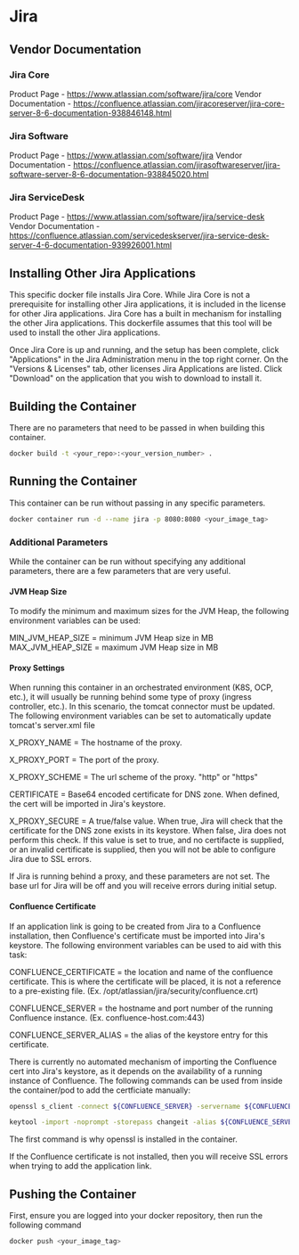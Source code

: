 # Jira

## Vendor Documentation

### Jira Core

Product Page - <https://www.atlassian.com/software/jira/core>
Vendor Documentation - <https://confluence.atlassian.com/jiracoreserver/jira-core-server-8-6-documentation-938846148.html>

### Jira Software

Product Page - <https://www.atlassian.com/software/jira>
Vendor Documentation - <https://confluence.atlassian.com/jirasoftwareserver/jira-software-server-8-6-documentation-938845020.html>

### Jira ServiceDesk

Product Page - <https://www.atlassian.com/software/jira/service-desk>
Vendor Documentation - <https://confluence.atlassian.com/servicedeskserver/jira-service-desk-server-4-6-documentation-939926001.html>

## Installing Other Jira Applications

This specific docker file installs Jira Core. While Jira Core is not a prerequisite for installing other Jira applications, it is included in the license for other Jira applications. Jira Core has a built in mechanism for installing the other Jira applications. This dockerfile assumes that this tool will be used to install the other Jira applications.

Once Jira Core is up and running, and the setup has been complete, click "Applications" in the Jira Administration menu in the top right corner. On the "Versions & Licenses" tab, other licenses Jira Applications are listed. Click "Download" on the application that you wish to download to install it.

## Building the Container

There are no parameters that need to be passed in when building this container.

```bash
docker build -t <your_repo>:<your_version_number> .
```

## Running the Container

This container can be run without passing in any specific parameters.

```bash
docker container run -d --name jira -p 8080:8080 <your_image_tag>
```

### Additional Parameters

While the container can be run without specifying any additional parameters, there are a few parameters that are very useful.

#### JVM Heap Size

To modify the minimum and maximum sizes for the JVM Heap, the following environment variables can be used:

MIN_JVM_HEAP_SIZE = minimum JVM Heap size in MB
MAX_JVM_HEAP_SIZE = maximum JVM Heap size in MB

#### Proxy Settings

When running this container in an orchestrated environment (K8S, OCP, etc.), it will usually be running behind some type of proxy (ingress controller, etc.). In this scenario, the tomcat connector must be updated. The following environment variables can be set to automatically update tomcat's server.xml file

X_PROXY_NAME = The hostname of the proxy.

X_PROXY_PORT = The port of the proxy.

X_PROXY_SCHEME = The url scheme of the proxy. "http" or "https"

CERTIFICATE = Base64 encoded certificate for DNS zone. When defined, the cert will be imported in Jira's keystore.

X_PROXY_SECURE = A true/false value. When true, Jira will check that the certificate for the DNS zone exists in its keystore. When false, Jira does not perform this check. If this value is set to true, and no certifacte is supplied, or an invalid certificate is supplied, then you will not be able to configure Jira due to SSL errors.

If Jira is running behind a proxy, and these parameters are not set. The base url for Jira will be off and you will receive errors during initial setup.

#### Confluence Certificate

If an application link is going to be created from Jira to a Confluence installation, then Confluence's certificate must be imported into Jira's keystore. The following environment variables can be used to aid with this task:

CONFLUENCE_CERTIFICATE = the location and name of the confluence certificate. This is where the certificate will be placed, it is not a reference to a pre-existing file. (Ex. /opt/atlassian/jira/security/confluence.crt)

CONFLUENCE_SERVER = the hostname and port number of the running Confluence instance. (Ex. confluence-host.com:443)

CONFLUENCE_SERVER_ALIAS = the alias of the keystore entry for this certificate.

There is currently no automated mechanism of importing the Confluence cert into Jira's keystore, as it depends on the availability of a running instance of Confluence. The following commands can be used from inside the container/pod to add the certficiate manually:

```bash
openssl s_client -connect ${CONFLUENCE_SERVER} -servername ${CONFLUENCE_SERVER} < /dev/null | sed -ne '/-BEGIN CERTIFICATE-/,/-END CERTIFICATE-/p' > ${CONFLUENCE_CERTIFICATE}

keytool -import -noprompt -storepass changeit -alias ${CONFLUENCE_SERVER_ALIAS} -keystore ${JAVA_KEYSTORE} -file ${CONFLUENCE_CERTIFICATE}
```

The first command is why openssl is installed in the container.

If the Confluence certificate is not installed, then you will receive SSL errors when trying to add the application link.

## Pushing the Container

First, ensure you are logged into your docker repository, then run the following command

```bash
docker push <your_image_tag>
```
